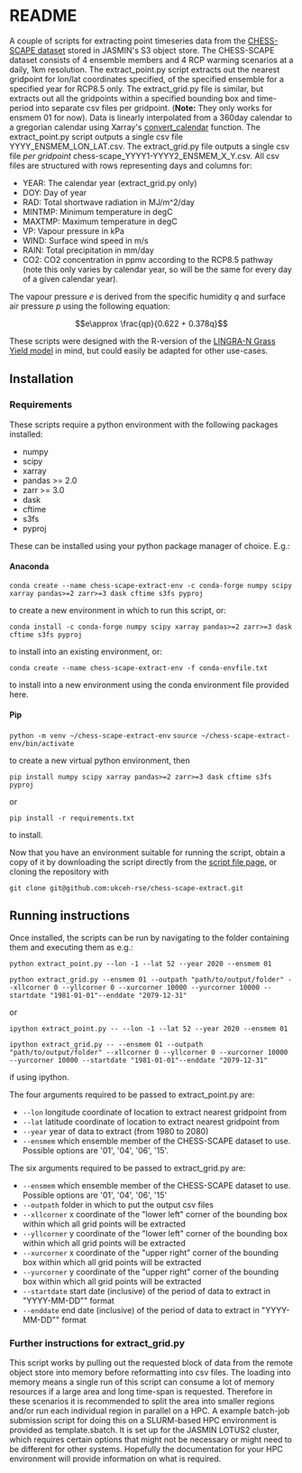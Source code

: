 # README

A couple of scripts for extracting point timeseries data from the [CHESS-SCAPE dataset](https://catalogue.ceda.ac.uk/uuid/8194b416cbee482b89e0dfbe17c5786c/) stored in JASMIN's S3 object store. The CHESS-SCAPE dataset consists of 4 ensemble members and 4 RCP warming scenarios at a daily, 1km resolution. The extract_point.py script extracts out the nearest gridpoint for lon/lat coordinates specified, of the specified ensemble for a specified year for RCP8.5 only. The extract_grid.py file is similar, but extracts out all the gridpoints within a specified bounding box and time-period into separate csv files per gridpoint. (**Note:** They only works for ensmem 01 for now). Data is linearly interpolated from a 360day calendar to a gregorian calendar using Xarray's [convert_calendar](https://docs.xarray.dev/en/stable/generated/xarray.Dataset.convert_calendar.html) function. The extract_point.py script outputs a single csv file YYYY_ENSMEM_LON_LAT.csv. The extract_grid.py file outputs a single csv file *per gridpoint* chess-scape_YYYY1-YYYY2_ENSMEM_X_Y.csv. All csv files are structured with rows representing days and columns for:
- YEAR: The calendar year (extract_grid.py only)
- DOY: Day of year
- RAD: Total shortwave radiation in MJ/m^2/day
- MINTMP: Minimum temperature in degC
- MAXTMP: Maximum temperature in degC
- VP: Vapour pressure in kPa
- WIND: Surface wind speed in m/s
- RAIN: Total precipitation in mm/day
- CO2: CO2 concentration in ppmv according to the RCP8.5 pathway (note this only varies by calendar year, so will be the same for every day of a given calendar year).

The vapour pressure $e$ is derived from the specific humidity $q$ and surface air pressure $p$ using the following equation:

$$e\approx \frac{qp}{0.622 + 0.378q}$$

These scripts were designed with the R-version of the [LINGRA-N Grass Yield model](https://models.pps.wur.nl/r-version-lingra-model) in mind, but could easily be adapted for other use-cases.

## Installation

### Requirements
These scripts require a python environment with the following packages installed:
- numpy
- scipy
- xarray
- pandas >= 2.0
- zarr >= 3.0
- dask
- cftime
- s3fs
- pyproj

These can be installed using your python package manager of choice. E.g.:

#### Anaconda
```conda create --name chess-scape-extract-env -c conda-forge numpy scipy xarray pandas>=2 zarr>=3 dask cftime s3fs pyproj```

to create a new environment in which to run this script, or:

```conda install -c conda-forge numpy scipy xarray pandas>=2 zarr>=3 dask cftime s3fs pyproj```

to install into an existing environment, or:

```conda create --name chess-scape-extract-env -f conda-envfile.txt```

to install into a new environment using the conda environment file provided here.

#### Pip

```python -m venv ~/chess-scape-extract-env```
```source ~/chess-scape-extract-env/bin/activate```

to create a new virtual python environment, then

```pip install numpy scipy xarray pandas>=2 zarr>=3 dask cftime s3fs pyproj```

or

```pip install -r requirements.txt```

to install.

Now that you have an environment suitable for running the script, obtain a copy of it by downloading the script directly from the [script file page](https://github.com/ukceh-rse/chess-scape-extract/blob/main/extract.py), or cloning the repository with 

```git clone git@github.com:ukceh-rse/chess-scape-extract.git```

## Running instructions

Once installed, the scripts can be run by navigating to the folder containing them and executing them as e.g.:

```python extract_point.py --lon -1 --lat 52 --year 2020 --ensmem 01```

```python extract_grid.py --ensmem 01 --outpath "path/to/output/folder" --xllcorner 0 --yllcorner 0 --xurcorner 10000 --yurcorner 10000 --startdate "1981-01-01"--enddate "2079-12-31"```

or 

```ipython extract_point.py -- --lon -1 --lat 52 --year 2020 --ensmem 01```

```ipython extract_grid.py -- --ensmem 01 --outpath "path/to/output/folder" --xllcorner 0 --yllcorner 0 --xurcorner 10000 --yurcorner 10000 --startdate "1981-01-01"--enddate "2079-12-31"```

if using ipython.

The four arguments required to be passed to extract_point.py are:
- ```--lon``` longitude coordinate of location to extract nearest gridpoint from
- ```--lat``` latitude coordinate of location to extract nearest gridpoint from
- ```--year``` year of data to extract (from 1980 to 2080)
- ```--ensmem``` which ensemble member of the CHESS-SCAPE dataset to use. Possible options are '01', '04', '06', '15'.

The six arguments required to be passed to extract_grid.py are:
- ```--ensmem``` which ensemble member of the CHESS-SCAPE dataset to use. Possible options are '01', '04', '06', '15'
- ```--outpath``` folder in which to put the output csv files
- ```--xllcorner``` x coordinate of the "lower left" corner of the bounding box within which all grid points will be extracted
- ```--yllcorner``` y coordinate of the "lower left" corner of the bounding box within which all grid points will be extracted
- ```--xurcorner``` x coordinate of the "upper right" corner of the bounding box within which all grid points will be extracted
- ```--yurcorner``` y coordinate of the "upper right" corner of the bounding box within which all grid points will be extracted
- ```--startdate``` start date (inclusive) of the period of data to extract in "YYYY-MM-DD"" format
- ```--enddate``` end date (inclusive) of the period of data to extract in "YYYY-MM-DD"" format

### Further instructions for extract_grid.py
This script works by pulling out the requested block of data from the remote object store into memory before reformatting into csv files. The loading into memory means a single run of this script can consume a lot of memory resources if a large area and long time-span is requested. Therefore in these scenarios it is recommended to split the area into smaller regions and/or run each individual region in parallel on a HPC. A example batch-job submission script for doing this on a SLURM-based HPC environment is provided as template.sbatch. It is set up for the JASMIN LOTUS2 cluster, which requires certain options that might not be necessary or might need to be different for other systems. Hopefully the documentation for your HPC environment will provide information on what is required. 
